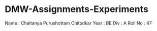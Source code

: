 # DMW-Assignments-Experiments
Name : Chaitanya Purushottam Chitodkar
Year : BE
Div : A
Roll No : 47
